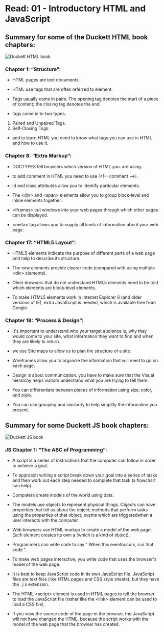 # Read: 01 - Introductory HTML and JavaScript

## Summary for some of the Duckett HTML book chapters:

![Duckett HTML book](https://images-na.ssl-images-amazon.com/images/I/31b4K-hFH-L._SX395_BO1,204,203,200_.jpg)

### Chapter 1: “Structure”:

* HTML pages are text documents.

* HTML use tags that are often referred to element.

* Tags usually come in pairs. The opening tag denotes the start of a piece of content; the closing tag denotes the end.

* tags come in to two types.

 1. Paired and Unpaired Tags.
 2. Self-Closing Tags.

* and to learn HTML you need to know what tags you can use in HTML and how to use it.

### Chapter 8: “Extra Markup”:

* DOCTYPES tell browsers which version of HTML you.
are using.

* to add comment in HTML you need to use (&lt;!-- comment -->).

* id and class attributes allow you to identify particular elements.

* The &lt;div> and &lt;span> elements allow you to group
block-level and inline elements together.

* &lt;iframes> cut windows into your web pages through which other pages can be displayed.

* &lt;meta> tag allows you to supply all kinds of information about your web page.

### Chapter 17: “HTML5 Layout”:

* HTML5 elements indicate the purpose of different parts of a web page and help to describe its structure.

* The new elements provide clearer code (compared with using multiple &lt;div> elements).

* Older browsers that do not understand HTML5 elements need to be told which elements are block-level elements.

* To make HTML5 elements work in Internet Explorer 8 (and older versions of IE), extra JavaScript is needed, which is available free from Google.

### Chapter 18: “Process & Design”:

* It's important to understand who your target audience is, why they would come to your site, what information they want to find and when they are likely to return.

* we use Site maps to allow us to plan the structure of a site.

* Wireframes allow you to organize the information that will need to go on each page.

* Design is about communication. you have to make sure that the Visual hierarchy helps visitors understand what you are trying to tell them.

* You can differentiate between pieces of information using size, color, and style.

* You can use grouping and similarity to help simplify the information you present.

## Summary for some Duckett JS book chapters:

![Duckett JS book](https://images-na.ssl-images-amazon.com/images/I/51-vkXYYH4L.jpg)

### JS Chapter 1: “The ABC of Programming”:

* A script is a series of instructions that the computer
can follow in order to achieve a goal.

* To approach writing a script break down your goal into a series of tasks and then work out each step needed to complete that task (a flowchart can help).

* Computers create models of the world using data.

* The models use objects to represent physical things. Objects can have: properties that tell us about the object; methods that perform tasks using the properties of that object; events which are triggeredwhen a user interacts with the computer.

* Web browsers use HTML markup to create a model of the web page. Each element creates its own a (which is a kind of object).

* Programmers can write code to say " When this eventoccurs, run that code ".

* To make web pages interactive, you write code that
uses the browser's model of the web page.

* It is best to keep JavaScript code in its own JavaScript file. JavaScript files are text files (like HTML pages and CSS style sheets), but they have the . j s extension.

* The HTML &lt;script> element is used in HTML pages to tell the browser to load the JavaScript file (rather like the &lt;link> element can be used to load a CSS file).

* If you view the source code of the page in the browser, the JavaScript will not have changed the HTML, because the script works with the model of the web page that the browser has created.